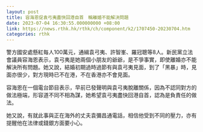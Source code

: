 ```yaml
---
layout: post
title: 容海恩促袁弓夷盡快回港自首　稱離婚不能解決問題
date: 2023-07-04 16:30:55.000000000 +08:00
link: https://news.rthk.hk/rthk/ch/component/k2/1707450-20230704.htm
categories: rthk
---
```


警方國安處懸紅每人100萬元，通緝袁弓夷、許智峯、羅冠聰等8人。新民黨立法會議員容海恩表示，袁弓夷是她兩個小朋友的爺爺，是不爭事實，即使離婚亦不能解決所有問題。她又說，結婚初期過時過節有與袁弓夷見面，到了「黑暴」時，見面亦很少，對方現時已不在港，不在香港亦不會見面。

容海恩在一個電台節目表示，早前已發聲明與袁弓夷脫離關係，因為不認同對方的做法極端，形容道不同不相為謀，她希望袁弓夷盡快回港自首，認為是負責任的做法。  

她又說，有就此事與正在海外的丈夫袁彌昌通電話，相信他受到不同的壓力，亦有提醒他在法律或錢銀方面要小心。
